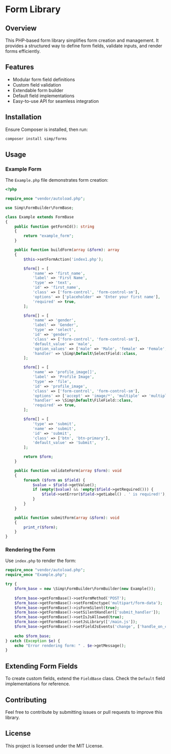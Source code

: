 # Form Library

## Overview
This PHP-based form library simplifies form creation and management. It provides a structured way to define form fields, validate inputs, and render forms efficiently.

## Features
- Modular form field definitions
- Custom field validation
- Extendable form builder
- Default field implementations
- Easy-to-use API for seamless integration

## Installation
Ensure Composer is installed, then run:

```sh
composer install simp/forms
```

## Usage
### Example Form
The `Example.php` file demonstrates form creation:

```php
<?php

require_once "vendor/autoload.php";

use Simp\FormBuilder\FormBase;

class Example extends FormBase
{
    public function getFormId(): string
    {
        return "example_form";
    }

    public function buildForm(array &$form): array
    {
        $this->setFormAction('index1.php');

        $form[] = [
            'name' => 'first_name',
            'label' => 'First Name',
            'type' => 'text',
            'id' => 'first_name',
            'class' => ['form-control', 'form-control-sm'],
            'options' => ['placeholder' => 'Enter your first name'],
            'required' => true,
        ];

        $form[] = [
            'name' => 'gender',
            'label' => 'Gender',
            'type' => 'select',
            'id' => 'gender',
            'class' => ['form-control', 'form-control-sm'],
            'default_value' => 'male',
            'option_values' => ['male' => 'Male', 'female' => 'Female', 'other' => 'Other'],
            'handler' => \Simp\Default\SelectField::class,
        ];

        $form[] = [
            'name' => 'profile_image[]',
            'label' => 'Profile Image',
            'type' => 'file',
            'id' => 'profile_image',
            'class' => ['form-control', 'form-control-sm'],
            'options' => ['accept' => 'image/*', 'multiple' => 'multiple'],
            'handler' => \Simp\Default\FileField::class,
            'required' => true,
        ];

        $form[] = [
            'type' => 'submit',
            'name' => 'submit',
            'id' => 'submit',
            'class' => ['btn', 'btn-primary'],
            'default_value' => 'Submit',
        ];

        return $form;
    }

    public function validateForm(array $form): void
    {
        foreach ($form as $field) {
            $value = $field->getValue();
            if (empty($value) && !empty($field->getRequired())) {
                $field->setError($field->getLabel() . ' is required!');
            }
        }
    }

    public function submitForm(array &$form): void
    {
        print_r($form);
    }
}
```

### Rendering the Form
Use `index.php` to render the form:

```php
require_once "vendor/autoload.php";
require_once "Example.php";

try {
    $form_base = new \Simp\FormBuilder\FormBuilder(new Example());
    
    $form_base->getFormBase()->setFormMethod('POST');
    $form_base->getFormBase()->setFormEnctype('multipart/form-data');
    $form_base->getFormBase()->isFormSilent(true);
    $form_base->getFormBase()->setSilentHandler(['submit_handler']);
    $form_base->getFormBase()->setIsJsAllowed(true);
    $form_base->getFormBase()->setJsLibrary(['/main.js']);
    $form_base->getFormBase()->setFieldJsEvents('change', ['handle_on_change']);
    
    echo $form_base;
} catch (Exception $e) {
    echo "Error rendering form: " . $e->getMessage();
}
```

## Extending Form Fields
To create custom fields, extend the `FieldBase` class. Check the `Default` field implementations for reference.

## Contributing
Feel free to contribute by submitting issues or pull requests to improve this library.

## License
This project is licensed under the MIT License.


